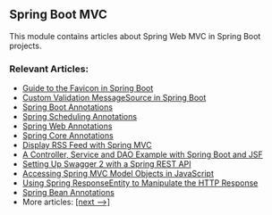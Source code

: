 ## Spring Boot MVC

This module contains articles about Spring Web MVC in Spring Boot projects.

### Relevant Articles:

- [Guide to the Favicon in Spring Boot](https://www.baeldung.com/spring-boot-favicon)
- [Custom Validation MessageSource in Spring Boot](https://www.baeldung.com/spring-custom-validation-message-source)
- [Spring Boot Annotations](https://www.baeldung.com/spring-boot-annotations)
- [Spring Scheduling Annotations](https://www.baeldung.com/spring-scheduling-annotations)
- [Spring Web Annotations](https://www.baeldung.com/spring-mvc-annotations)
- [Spring Core Annotations](https://www.baeldung.com/spring-core-annotations)
- [Display RSS Feed with Spring MVC](https://www.baeldung.com/spring-mvc-rss-feed)
- [A Controller, Service and DAO Example with Spring Boot and JSF](https://www.baeldung.com/jsf-spring-boot-controller-service-dao)
- [Setting Up Swagger 2 with a Spring REST API](https://www.baeldung.com/swagger-2-documentation-for-spring-rest-api)
- [Accessing Spring MVC Model Objects in JavaScript](https://www.baeldung.com/spring-mvc-model-objects-js)
- [Using Spring ResponseEntity to Manipulate the HTTP Response](https://www.baeldung.com/spring-response-entity)
- [Spring Bean Annotations](https://www.baeldung.com/spring-bean-annotations)
- More articles: [[next -->]](/spring-boot-mvc-2)
